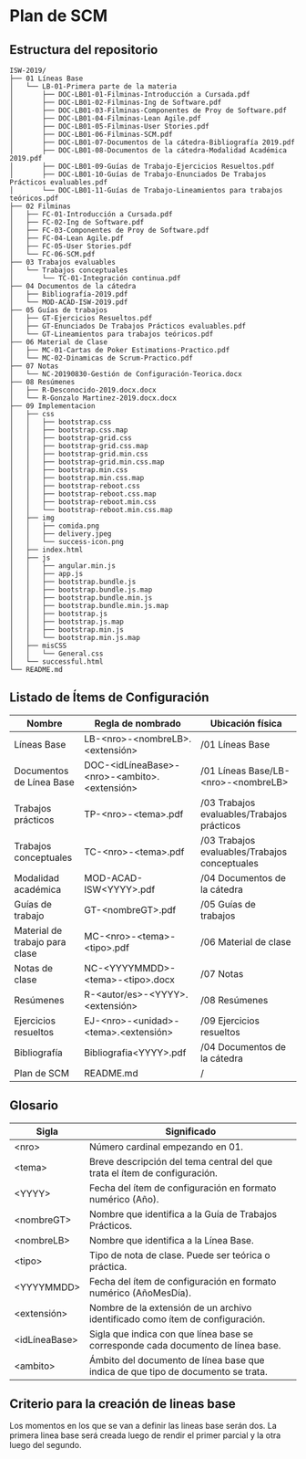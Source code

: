 # Plan de SCM

## Estructura del repositorio

```
ISW-2019/
├── 01 Líneas Base
│   └── LB-01-Primera parte de la materia
│       ├── DOC-LB01-01-Filminas-Introducción a Cursada.pdf
│       ├── DOC-LB01-02-Filminas-Ing de Software.pdf
│       ├── DOC-LB01-03-Filminas-Componentes de Proy de Software.pdf
│       ├── DOC-LB01-04-Filminas-Lean Agile.pdf
│       ├── DOC-LB01-05-Filminas-User Stories.pdf
│       ├── DOC-LB01-06-Filminas-SCM.pdf
│       ├── DOC-LB01-07-Documentos de la cátedra-Bibliografía 2019.pdf
│       ├── DOC-LB01-08-Documentos de la cátedra-Modalidad Académica 2019.pdf
│       ├── DOC-LB01-09-Guías de Trabajo-Ejercicios Resueltos.pdf
│       ├── DOC-LB01-10-Guías de Trabajo-Enunciados De Trabajos Prácticos evaluables.pdf
│       └── DOC-LB01-11-Guías de Trabajo-Lineamientos para trabajos teóricos.pdf
├── 02 Filminas
│   ├── FC-01-Introducción a Cursada.pdf
│   ├── FC-02-Ing de Software.pdf
│   ├── FC-03-Componentes de Proy de Software.pdf
│   ├── FC-04-Lean Agile.pdf
│   ├── FC-05-User Stories.pdf
│   └── FC-06-SCM.pdf
├── 03 Trabajos evaluables
│   └── Trabajos conceptuales
│       └── TC-01-Integración continua.pdf
├── 04 Documentos de la cátedra
│   ├── Bibliografía-2019.pdf
│   └── MOD-ACAD-ISW-2019.pdf
├── 05 Guías de trabajos
│   ├── GT-Ejercicios Resueltos.pdf
│   ├── GT-Enunciados De Trabajos Prácticos evaluables.pdf
│   └── GT-Lineamientos para trabajos teóricos.pdf
├── 06 Material de Clase
│   ├── MC-01-Cartas de Poker Estimations-Practico.pdf
│   └── MC-02-Dinamicas de Scrum-Practico.pdf
├── 07 Notas
│   └── NC-20190830-Gestión de Configuración-Teorica.docx
├── 08 Resúmenes
│   ├── R-Desconocido-2019.docx.docx
│   └── R-Gonzalo Martinez-2019.docx.docx
├── 09 Implementacion
│   ├── css
│   │   ├── bootstrap.css
│   │   ├── bootstrap.css.map
│   │   ├── bootstrap-grid.css
│   │   ├── bootstrap-grid.css.map
│   │   ├── bootstrap-grid.min.css
│   │   ├── bootstrap-grid.min.css.map
│   │   ├── bootstrap.min.css
│   │   ├── bootstrap.min.css.map
│   │   ├── bootstrap-reboot.css
│   │   ├── bootstrap-reboot.css.map
│   │   ├── bootstrap-reboot.min.css
│   │   └── bootstrap-reboot.min.css.map
│   ├── img
│   │   ├── comida.png
│   │   ├── delivery.jpeg
│   │   └── success-icon.png
│   ├── index.html
│   ├── js
│   │   ├── angular.min.js
│   │   ├── app.js
│   │   ├── bootstrap.bundle.js
│   │   ├── bootstrap.bundle.js.map
│   │   ├── bootstrap.bundle.min.js
│   │   ├── bootstrap.bundle.min.js.map
│   │   ├── bootstrap.js
│   │   ├── bootstrap.js.map
│   │   ├── bootstrap.min.js
│   │   └── bootstrap.min.js.map
│   ├── misCSS
│   │   └── General.css
│   └── successful.html
└── README.md
```

## Listado de Ítems de Configuración

| Nombre                         | Regla de nombrado                                           | Ubicación física                              |
| ------------------------------ | ------------------------------------------------------------|-----------------------------------------------|
| Líneas Base                    | LB-\<nro\>-\<nombreLB\>.\<extensión\>                       | /01 Líneas Base                               |
| Documentos de Línea Base       | DOC-\<idLíneaBase\>-\<nro\>-\<ambito\>.\<extensión\>        | /01 Líneas Base/LB-\<nro\>-\<nombreLB\>       || Filminas de clases             | FC-\<nro\>-\<tema\>.pdf                                     | /02 Filminas                                  |
| Trabajos prácticos             | TP-\<nro\>-\<tema\>.pdf                                     | /03 Trabajos evaluables/Trabajos prácticos    |
| Trabajos conceptuales          | TC-\<nro\>-\<tema\>.pdf                                     | /03 Trabajos evaluables/Trabajos conceptuales |
| Modalidad académica            | MOD-ACAD-ISW\<YYYY\>.pdf                                    | /04 Documentos de la cátedra                  |
| Guías de trabajo               | GT-\<nombreGT\>.pdf                                         | /05 Guías de trabajos                         |
| Material de trabajo para clase | MC-\<nro\>-\<tema\>-\<tipo\>.pdf                            | /06 Material de clase                         |
| Notas de clase                 | NC-\<YYYYMMDD\>-\<tema\>-\<tipo\>.docx                      | /07 Notas                                     |
| Resúmenes                      | R-\<autor/es\>-\<YYYY\>.\<extensión\>                       | /08 Resúmenes                                 |
| Ejercicios resueltos           | EJ-\<nro\>-\<unidad\>-\<tema\>.\<extensión\>                | /09 Ejercicios resueltos                      |
| Bibliografía                   | Bibliografia\<YYYY\>.pdf                                    | /04 Documentos de la cátedra                  |
| Plan de SCM                    | README.md                                                   | /                                             |

## Glosario

| Sigla           | Significado                                                                      |
| --------------- | ---------------------------------------------------------------------------------|
| \<nro\>         | Número cardinal empezando en 01.                                                 |
| \<tema\>        | Breve descripción del tema central del que trata el ítem de configuración.       |
| \<YYYY\>        | Fecha del ítem de configuración en formato numérico (Año).                       |
| \<nombreGT\>    | Nombre que identifica a la Guía de Trabajos Prácticos.                           |
| \<nombreLB\>    | Nombre que identifica a la Línea Base.                                           |
| \<tipo\>        | Tipo de nota de clase. Puede ser teórica o práctica.                             |
| \<YYYYMMDD\>    | Fecha del ítem de configuración en formato numérico (AñoMesDía).                 |
| \<extensión\>   | Nombre de la extensión de un archivo identificado como ítem de configuración.    |
| \<idLíneaBase\> | Sigla que indica con que línea base se corresponde cada documento de línea base. |
| \<ambito\>      | Ámbito del documento de línea base que indica de que tipo de documento se trata. |

## Criterio para la creación de lineas base

Los momentos en los que se van a definir las lineas base serán dos. La primera linea base será creada luego de rendir el primer parcial y la otra luego del segundo.
